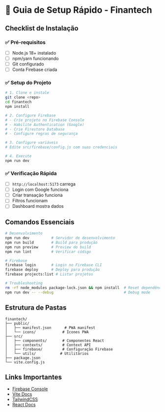 # 🚀 Guia de Setup Rápido - Finantech

## Checklist de Instalação

### ✅ Pré-requisitos
- [ ] Node.js 18+ instalado
- [ ] npm/yarn funcionando
- [ ] Git configurado
- [ ] Conta Firebase criada

### ✅ Setup do Projeto
```bash
# 1. Clone e instale
git clone <repo>
cd finantech
npm install

# 2. Configure Firebase
# - Crie projeto no Firebase Console
# - Habilite Authentication (Google)
# - Crie Firestore Database
# - Configure regras de segurança

# 3. Configure variáveis
# Edite src/firebase/config.js com suas credenciais

# 4. Execute
npm run dev
```

### ✅ Verificação Rápida
- [ ] `http://localhost:5173` carrega
- [ ] Login com Google funciona
- [ ] Criar transação funciona
- [ ] Filtros funcionam
- [ ] Dashboard mostra dados

## Comandos Essenciais

```bash
# Desenvolvimento
npm run dev          # Servidor de desenvolvimento
npm run build        # Build para produção
npm run preview      # Preview do build
npm run lint         # Verificar código

# Firebase
firebase login       # Login no Firebase CLI
firebase deploy      # Deploy para produção
firebase projects:list # Listar projetos

# Troubleshooting
rm -rf node_modules package-lock.json && npm install  # Reset dependências
npm run dev -- --debug                                # Debug mode
```

## Estrutura de Pastas

```
finantech/
├── public/
│   ├── manifest.json      # PWA manifest
│   └── icons/            # Ícones PWA
├── src/
│   ├── components/       # Componentes React
│   ├── contexts/         # Context API
│   ├── firebase/         # Configuração Firebase
│   └── utils/           # Utilitários
├── package.json
└── vite.config.js
```

## Links Importantes

- [Firebase Console](https://console.firebase.google.com/)
- [Vite Docs](https://vitejs.dev/)
- [TailwindCSS](https://tailwindcss.com/)
- [React Docs](https://react.dev/)